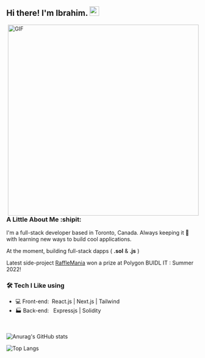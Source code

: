 <h2> Hi there! I'm Ibrahim. <img src="https://github.com/IbrahimSam96/IbrahimSam96/blob/master/Hi.gif" width="25"></h2>
<img align="right" alt="GIF" src="https://github.com/IbrahimSam96/IbrahimSam96/blob/master/gif3.gif?raw=true" width="500"/>
<h3> A Little About Me  :shipit:</h3>

 I'm a full-stack developer based in Toronto, Canada. Always keeping it 💯 with learning new ways to build cool applications. 
 
 At the moment, building full-stack dapps ( **.sol** & **.js**  )

Latest side-project [RaffleMania](https://github.com/IbrahimSam96/rafflema) won a prize at Polygon BUIDL IT : Summer 2022! 

<h3>🛠 Tech I Like using </h3>

- 💻 Front-end:&nbsp; React.js | Next.js | Tailwind
- :factory: Back-end: &nbsp;  Expressjs | Solidity 
<br>

![Anurag's GitHub stats](https://github-readme-stats.vercel.app/api?username=Ibrahimsam96&show_icons=true&theme=radical)


![Top Langs](https://github-readme-stats.vercel.app/api/top-langs/?username=Ibrahimsam96&show_icons=true&theme=radical)


